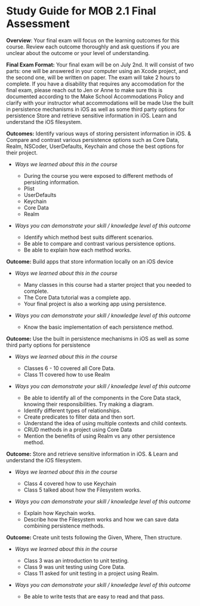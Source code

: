 # Study Guide for MOB 2.1 Final Assessment
**Overview**: Your final exam will focus on the learning outcomes for this course.  Review each outcome thoroughly and ask questions if you are unclear about the outcome or your level of understanding. 

**Final Exam Format:** Your final exam will be on July 2nd.  It will consist of two parts: one will be answered in your computer using an Xcode project, and the second one, will be written on paper. The exam will take 2 hours to complete.  If you have a disability that requires any accomodation for the final exam, please reach out to Jen or Anne to make sure this is documented according to the Make School Accommodations Policy and clarify with your instructor what accommodations will be made
Use the built in persistence mechanisms in iOS as well as some third party options for persistence
Store and retrieve sensitive information in iOS.
Learn and understand the iOS filesystem.

**Outcomes:** Identify various ways of storing persistent information in iOS. & Compare and contrast various persistence options such as Core Data, Realm, NSCoder, UserDefaults, Keychain and chose the best options for their project.

- *Ways we learned about this in the course*
  - During the course you were exposed to different methods of persisting information. 
  - Plist
  - UserDefaults
  - Keychain
  - Core Data
  - Realm

- *Ways you can demonstrate your skill / knowledge level of this outcome*
  - Identify which method best suits different scenarios.
  - Be able to compare and contrast various persistence options.
  - Be able to explain how each method works.

**Outcome:** Build apps that store information locally on an iOS device

- *Ways we learned about this in the course*
  - Many classes in this course had a starter project that you needed to complete. 
  - The Core Data tutorial was a complete app.
  - Your final project is also a working app using persistence.

- *Ways you can demonstrate your skill / knowledge level of this outcome*
  - Know the basic implementation of each persistence method.

**Outcome:** Use the built in persistence mechanisms in iOS as well as some third party options for persistence

- *Ways we learned about this in the course*
  - Classes 6 - 10 covered all Core Data.
  - Class 11 covered how to use Realm

- *Ways you can demonstrate your skill / knowledge level of this outcome*
  - Be able to identify all of the components in the Core Data stack, knowing their responsibilities. Try making a diagram.
  - Identify different types of relationships.
  - Create predicates to filter data and then sort.
  - Understand the idea of using multiple contexts and child contexts.
  - CRUD methods in a project using Core Data
  - Mention the benefits of using Realm vs any other persistence method.

**Outcome:** Store and retrieve sensitive information in iOS. & Learn and understand the iOS filesystem.

- *Ways we learned about this in the course*
  - Class 4 covered how to use Keychain
  - Class 5 talked about how the Filesystem works.

- *Ways you can demonstrate your skill / knowledge level of this outcome*
  - Explain how Keychain works.
  - Describe how the Filesystem works and how we can save data combining persistence methods.

**Outcome:** Create unit tests following the Given, Where, Then structure.

- *Ways we learned about this in the course*
  - Class 3 was an introduction to unit testing.
  - Class 9 was unit testing using Core Data.
  - Class 11 asked for unit testing in a project using Realm.

- *Ways you can demonstrate your skill / knowledge level of this outcome*
  - Be able to write tests that are easy to read and that pass.

